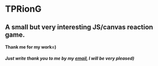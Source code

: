 # TPRionG
## A small but very interesting JS/canvas reaction game.
#### Thank me for my work=)
##### Just write thank you to me by my [email](mailto:nquare12@gmail.com), I will be very pleased)
